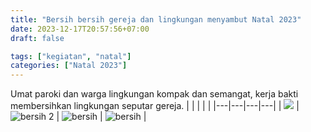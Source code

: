 ```yaml
---
title: "Bersih bersih gereja dan lingkungan menyambut Natal 2023"
date: 2023-12-17T20:57:56+07:00
draft: false

tags: ["kegiatan", "natal"]
categories: ["Natal 2023"]
---
```

Umat paroki  dan warga lingkungan kompak dan semangat,  kerja bakti membersihkan lingkungan seputar gereja.
| | | | | 
|---|---|---|---|
| ![](/img/bersih17des231.jpg) | ![bersih 2](/img/bersih17des233.jpg) | ![bersih](/img/bersih17des23.jpg) | ![bersih](/img/bersih17des232.jpg) |


